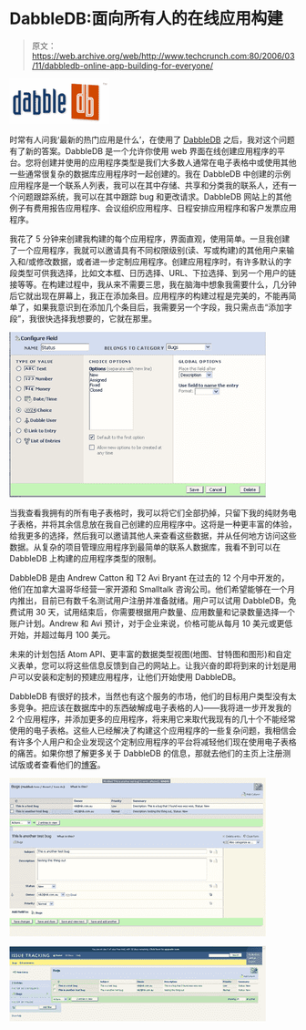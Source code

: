 # DabbleDB:面向所有人的在线应用构建

> 原文：<https://web.archive.org/web/http://www.techcrunch.com:80/2006/03/11/dabbledb-online-app-building-for-everyone/>

[![dabble](img/2b159d933947c79d94347d3803eb97f2.png)](https://web.archive.org/web/20220816012635/http://www.dabbledb.com/)

时常有人问我‘最新的热门应用是什么’，在使用了 [DabbleDB](https://web.archive.org/web/20220816012635/http://www.dabbledb.com/) 之后，我对这个问题有了新的答案。DabbleDB 是一个允许你使用 web 界面在线创建应用程序的平台。您将创建并使用的应用程序类型是我们大多数人通常在电子表格中或使用其他一些通常很复杂的数据库应用程序时一起创建的。我在 DabbleDB 中创建的示例应用程序是一个联系人列表，我可以在其中存储、共享和分类我的联系人，还有一个问题跟踪系统，我可以在其中跟踪 bug 和更改请求。DabbleDB 网站上的其他例子有费用报告应用程序、会议组织应用程序、日程安排应用程序和客户发票应用程序。

我花了 5 分钟来创建我构建的每个应用程序，界面直观，使用简单。一旦我创建了一个应用程序，我就可以邀请具有不同权限级别(读、写或构建)的其他用户来输入和/或修改数据，或者进一步定制应用程序。创建应用程序时，有许多默认的字段类型可供我选择，比如文本框、日历选择、URL、下拉选择、到另一个用户的链接等等。在构建过程中，我从来不需要三思，我在脑海中想象我需要什么，几分钟后它就出现在屏幕上，我正在添加条目。应用程序的构建过程是完美的，不能再简单了，如果我意识到在添加几个条目后，我需要另一个字段，我只需点击“添加字段”，我很快选择我想要的，它就在那里。

![Dabble Screenshot](img/416cb045588ebfb98013a852c1e4157d.png)

当我查看我拥有的所有电子表格时，我可以将它们全部扔掉，只留下我的纯财务电子表格，并将其余信息放在我自己创建的应用程序中。这将是一种更丰富的体验，给我更多的选择，然后我可以邀请其他人来查看这些数据，并从任何地方访问这些数据。从复杂的项目管理应用程序到最简单的联系人数据库，我看不到可以在 DabbleDB 上构建的应用程序类型的限制。

DabbleDB 是由 Andrew Catton 和 T2 Avi Bryant 在过去的 12 个月中开发的，他们在加拿大温哥华经营一家开源和 Smalltalk 咨询公司。他们希望能够在一个月内推出，目前已有数千名测试用户注册并准备就绪。用户可以试用 DabbleDB，免费试用 30 天，试用结束后，你需要根据用户数量、应用数量和记录数量选择一个账户计划。Andrew 和 Avi 预计，对于企业来说，价格可能从每月 10 美元或更低开始，并超过每月 100 美元。

未来的计划包括 Atom API、更丰富的数据类型视图(地图、甘特图和图形)和自定义表单，您可以将这些信息反馈到自己的网站上。让我兴奋的即将到来的计划是用户可以安装和定制的预建应用程序，让他们开始使用 DabbleDB。

DabbleDB 有很好的技术，当然也有这个服务的市场，他们的目标用户类型没有太多竞争。把应该在数据库中的东西破解成电子表格的人)——我将进一步开发我的 2 个应用程序，并添加更多的应用程序，将来用它来取代我现有的几十个不能经常使用的电子表格。这些人已经解决了构建这个应用程序的一些复杂问题，我相信会有许多个人用户和企业发现这个定制应用程序的平台将减轻他们现在使用电子表格的痛苦。如果你想了解更多关于 DabbleDB 的信息，那就去他们的主页上注册测试版或者查看他们的[博客](https://web.archive.org/web/20220816012635/http://smallthought.com/blog/)。

![Dabble Screenshot](img/ce0f4024c525cf519114495e6c0350aa.png)

![dabble1.jpg](img/98a9e6da41b32616feab993d9a75e135.png)